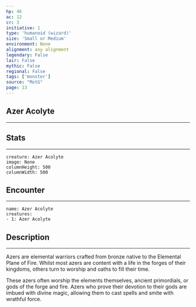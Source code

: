 ```yaml
---
hp: 46
ac: 12
cr: 3
initiative: 1
type: 'humanoid (wizard)'    
size: 'Small or Medium'
environment: None
alignment: any alignment
legendary: False
lair: False
mythic: False
regional: False
tags: ['monster']
source: "MotG"
page: 13
---
```


## Azer Acolyte
---



## Stats
---

```statblock
creature: Azer Acolyte
image: None
columnHeight: 500
columnWidth: 500
```

## Encounter
---

```encounter-table
name: Azer Acolyte
creatures:
- 1: Azer Acolyte
```

## Description
---
Azers are elemental warriors crafted from bronze native to the Elemental Plane of Fire. Whilst most azers are content with a life in the forges of their kingdoms, others turn to worship and oaths to fill their time.

These azers often worship the elements themselves, ancient primordials, or gods of the forge and fire. Azers who prove their devotion to their gods are imbued with divine magic, allowing them to cast spells and smite with wrathful force.





